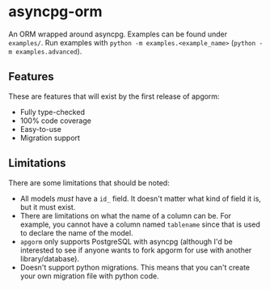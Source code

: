 # asyncpg-orm
An ORM wrapped around asyncpg. Examples can be found under `examples/`. Run examples with `python -m examples.<example_name>` (`python -m examples.advanced`).

## Features
These are features that will exist by the first release of apgorm:
 - Fully type-checked
 - 100% code coverage
 - Easy-to-use
 - Migration support

## Limitations
There are some limitations that should be noted:
 - All models *must* have a `id_` field. It doesn't matter what kind of field it is, but it must exist.
 - There are limitations on what the name of a column can be. For example, you cannot have a column named `tablename` since that is used to declare the name of the model.
 - `apgorm` only supports PostgreSQL with asyncpg (although I'd be interested to see if anyone wants to fork apgorm for use with another library/database).
 - Doesn't support python migrations. This means that you can't create your own migration file with python code.
